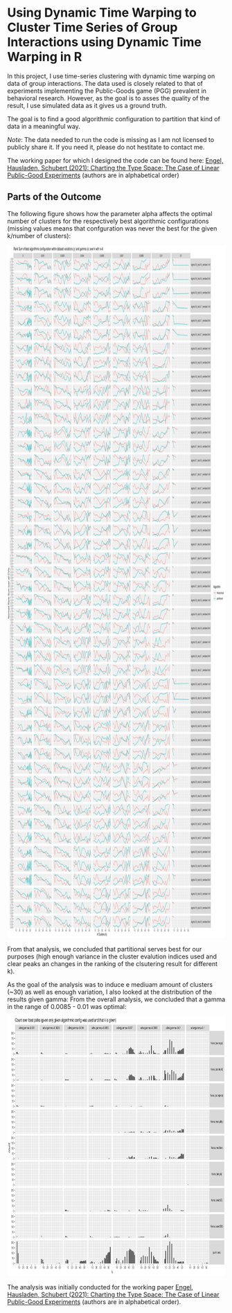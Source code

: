 # Using Dynamic Time Warping to Cluster Time Series of Group Interactions using Dynamic Time Warping in R

In this project, I use time-series clustering with dynamic time warping on data of group interactions. 
The data used is closely related to that of experiments implementing the Public-Goods game (PGG) prevalent in behavioral research.
However, as the goal is to asses the quality of the result, I use simulated data as it gives us a ground truth.

The goal is to find a good algorithmic configuration to partition that kind of data in a meaningful way.

*Note*: The data needed to run the code is missing as I am not licensed to publicly share it. If you need it, please do not hestitate to contact me.

The working paper for which I designed the code can be found here: [Engel, Hausladen, Schubert (2021): Charting the Type Space: The Case of Linear Public-Good Experiments](https://github.com/mhschubert/Portfolio/blob/main/time-series_clustering/pdf/Engel_Hausladen_Schubert_Charting.pdf) (authors are in alphabetical order)

## Parts of the Outcome

The following figure shows how the parameter alpha affects the optimal number of clusters for the respectively best algorithmic configurations (missing values means that confguration was never the best for the given k/number of clusters):
<p float="left">
<img src="https://github.com/mhschubert/Portfolio/blob/main/time-series_clustering/figures/rank_sum_within_configuration_n%3D6-1.jpg" width="1600" height="1600"/>
</p>

From that analysis, we concluded that partitional serves best for our purposes (high enough variance in the cluster evalution indices used and clear peaks an changes in the ranking of the clsutering result for different k).

As the goal of the analysis was to induce e mediuam amount of clusters (~30) as well as enough variation, I also looked at the distribution of the results given gamma:
From the overall analysis, we concluded that a gamma in the range of 0.0085 - 0.01 was optimal:

<p float="left">
<img src="https://github.com/mhschubert/Portfolio/blob/main/time-series_clustering/figures/reevaluation_gamma_for_k-1.jpg" width="800" height="600"/>
</p>

The analysis was initially conducted for the working paper [Engel, Hausladen, Schubert (2021): Charting the Type Space: The Case of Linear Public-Good Experiments](https://github.com/mhschubert/Portfolio/blob/main/time-series_clustering/pdf/Engel_Hausladen_Schubert_Charting.pdf) (authors are in alphabetical order).
